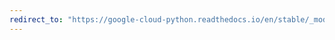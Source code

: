 ```yaml
---
redirect_to: "https://google-cloud-python.readthedocs.io/en/stable/_modules/google/api_core/general_helpers.html"
---
```

